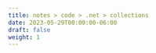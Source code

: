 ```yaml
---
title: notes > code > .net > collections
date: 2023-05-29T00:00:00-06:00
draft: false
weight: 1
---
```

